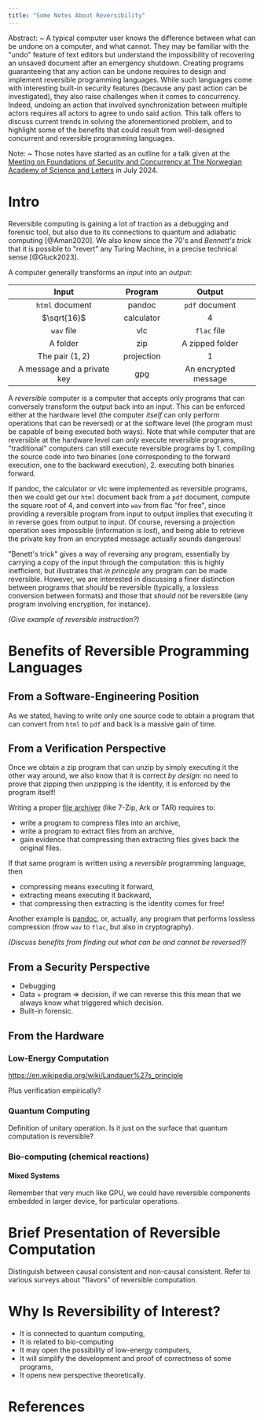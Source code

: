 ```yaml
---
title: "Some Notes About Reversibility"
---
```


Abstract:
~ 
    A typical computer user knows the difference between what can be undone on a computer, and what cannot. They may be familiar with the "undo" feature of text editors but understand the impossibility of recovering an unsaved document after an emergency shutdown. Creating programs guaranteeing that any action can be undone requires to design and implement reversible programming languages. While such languages come with interesting built-in security features (because any past action can be investigated), they also raise challenges when it comes to concurrency. Indeed, undoing an action that involved synchronization between multiple actors requires all actors to agree to undo said action. This talk offers to discuss current trends in solving the aforementioned problem, and to highlight some of the benefits that could result from well-designed concurrent and reversible programming languages. 
   
Note:
~ 
    Those notes have started as an outline for a talk given at the [Meeting on Foundations of Security and Concurrency at The Norwegian Academy of Science and Letters](https://secureconcur.academy/) in July 2024.



# Intro


Reversible computing is gaining a lot of traction as a debugging and forensic tool, but also due to its connections to quantum and adiabatic computing [@Aman2020].
We also know since the 70's and _Bennett's trick_ that it is possible to "revert" any Turing Machine, in a precise technical sense [@Gluck2023].

A computer generally transforms an _input_ into an _output_:

| Input | Program | Output |
| :---: | :---:   | :---:  |
| `html` document | pandoc | `pdf` document |
| $\sqrt{16}$ | calculator | $4$ | 
| `wav` file | vlc | `flac` file |
| A folder | zip | A zipped folder |
| The pair $(1, 2)$ | projection | $1$ | 
| A message and a private key | gpg | An encrypted message |

A _reversible_ computer is a computer that accepts only programs that can conversely transform the output back into an input.
This can be enforced either at the hardware level (the computer _itself_ can only perform operations that can be reversed) or at the software level (the program must be capable of being executed both ways).
Note that while computer that are reversible at the hardware level can _only_ execute reversible programs, "traditional" computers can still execute reversible programs by 1. compiling the source code into two binaries (one corresponding to the forward execution, one to the backward execution), 2. executing both binaries forward.

If pandoc, the calculator or vlc were implemented as reversible programs, then we could get our `html` document back from a `pdf` document, compute the square root of $4$, and convert into `wav` from flac "for free", since providing a reversible program from input to output implies that executing it in reverse goes from output to input.
Of course, reversing a projection operation sees impossible (information is _lost_), and being able to retrieve the private key from an encrypted message actually sounds dangerous!

"Benett's trick" gives a way of reversing any program, essentially by carrying a copy of the input through the computation: this is highly inefficient, but illustrates that _in principle_ any program can be made reversible.
However, we are interested in discussing a finer distinction between programs that _should_ be reversible (typically, a lossless conversion between formats) and those that _should not_ be reversible (any program involving encryption, for instance).

_(Give example of reversible instruction?)_

# Benefits of Reversible Programming Languages

## From a Software-Engineering Position

As we stated, having to write only one source code to obtain a program that can convert from `html` to `pdf` and back is a massive gain of time.


## From a Verification Perspective

Once we obtain a zip program that can unzip by simply executing it the other way around, we also know that it is correct _by design_: no need to prove that zipping then unzipping is the identity, it is enforced by the program itself!

Writing a proper [file archiver](https://en.wikipedia.org/wiki/Comparison_of_file_archivers) (like 7-Zip, Ark or TAR) requires to:

- write a program to compress files into an archive,
- write a program to extract files from an archive,
- gain evidence that compressing then extracting files gives back the original files.

If that same program is written using a _reversible_ programming language, then

- compressing means executing it forward,
- extracting means executing it backward,
- that compressing then extracting is the identity comes for free!

Another example is [pandoc](https://pandoc.org/), or, actually, any program that performs lossless compression (frow `wav` to `flac`, but also in cryptography).


_(Discuss benefits from finding out what can be and cannot be reversed?)_

## From a Security Perspective

- Debugging
- Data + program => decision, if we can reverse this this mean that we always know what triggered which decision.
- Built-in forensic.

## From the Hardware

### Low-Energy Computation

https://en.wikipedia.org/wiki/Landauer%27s_principle

Plus verification empirically?

### Quantum Computing

Definition of unitary operation.
Is it just on the surface that quantum computation is reversible?

### Bio-computing (chemical reactions)

#### Mixed Systems

Remember that very much like GPU, we could have reversible components embedded in larger device, for particular operations.

# Brief Presentation of Reversible Computation

Distinguish between causal consistent and non-causal consistent.
Refer to various surveys about "flavors" of reversible computation.

# Why Is Reversibility of Interest?

- It is connected to quantum computing,
- It is related to bio-computing
- It may open the possibility of low-energy computers,
- It will simplify the development and proof of correctness of some programs,
- It opens new perspective theoretically.



# References
